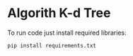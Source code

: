 # Algorith K-d Tree
To run code just install required libraries:
```shell
pip install requirements.txt
```
